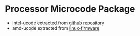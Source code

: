 # Processor Microcode Package

- intel-ucode extracted from
[github repository](https://github.com/intel/Intel-Linux-Processor-Microcode-Data-Files/archive/refs/tags/microcode-20210608.zip)
- amd-ucode extracted from
[linux-firmware](https://git.kernel.org/pub/scm/linux/kernel/git/firmware/linux-firmware.git/snapshot/linux-firmware-20211216.tar.gz)
